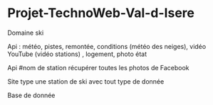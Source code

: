 # Projet-TechnoWeb-Val-d-Isere

Domaine ski

Api : météo, pistes, remontée, conditions (météo des neiges), vidéo YouTube (vidéo stations) , logement, photo état 

Api #nom de station récupérer toutes les photos de Facebook

Site type une station de ski avec tout type de donnée 

Base de donnée 
